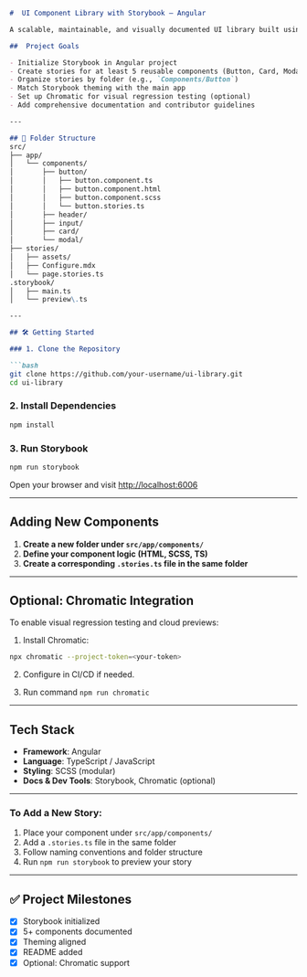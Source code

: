 ```markdown
#  UI Component Library with Storybook – Angular

A scalable, maintainable, and visually documented UI library built using **Angular**, styled with **SCSS**, and powered by **Storybook** for isolated component development, preview, and testing.

##  Project Goals

- Initialize Storybook in Angular project
- Create stories for at least 5 reusable components (Button, Card, Modal, Header, Input)
- Organize stories by folder (e.g., `Components/Button`)
- Match Storybook theming with the main app
- Set up Chromatic for visual regression testing (optional)
- Add comprehensive documentation and contributor guidelines

---

## 📁 Folder Structure
src/
├── app/
│   └── components/
│       ├── button/
│       │   ├── button.component.ts
│       │   ├── button.component.html
│       │   ├── button.component.scss
│       │   └── button.stories.ts
│       ├── header/
│       ├── input/
│       ├── card/
│       └── modal/
├── stories/
│   ├── assets/
│   ├── Configure.mdx
│   └── page.stories.ts
.storybook/
│   ├── main.ts
│   └── preview\.ts

---

## 🛠️ Getting Started

### 1. Clone the Repository

```bash
git clone https://github.com/your-username/ui-library.git
cd ui-library
````

### 2. Install Dependencies

```bash
npm install
```

### 3. Run Storybook

```bash
npm run storybook
```

Open your browser and visit [http://localhost:6006](http://localhost:6006)

---

## Adding New Components

1. **Create a new folder under `src/app/components/`**
2. **Define your component logic (HTML, SCSS, TS)**
3. **Create a corresponding `.stories.ts` file in the same folder**

---

## Optional: Chromatic Integration

To enable visual regression testing and cloud previews:

1. Install Chromatic:

```bash
npx chromatic --project-token=<your-token>
```

2. Configure in CI/CD if needed.

3. Run command 
``` npm run chromatic ```
---

## Tech Stack

* **Framework**: Angular
* **Language**: TypeScript / JavaScript
* **Styling**: SCSS (modular)
* **Docs & Dev Tools**: Storybook, Chromatic (optional)

---

### To Add a New Story:

1. Place your component under `src/app/components/`
2. Add a `.stories.ts` file in the same folder
3. Follow naming conventions and folder structure
4. Run `npm run storybook` to preview your story

---

## ✅ Project Milestones

* [x] Storybook initialized
* [x] 5+ components documented
* [x] Theming aligned
* [x] README added
* [x] Optional: Chromatic support
